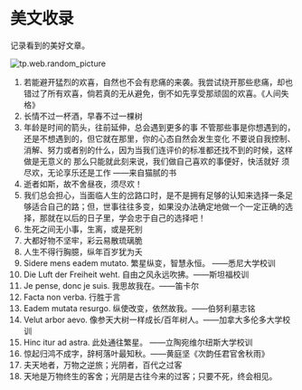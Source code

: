 # 美文收录


记录看到的美好文章。

<!--more-->

![tp.web.random_picture](https://images.unsplash.com/photo-1459789430239-a17acb6b6dfc?crop=entropy&cs=tinysrgb&fit=crop&fm=jpg&h=1080&ixid=MnwxfDB8MXxyYW5kb218MHx8bGFuZHNjYXBlLHdhdGVyfHx8fHx8MTY0MjA2MTI4NA&ixlib=rb-1.2.1&q=80&utm_campaign=api-credit&utm_medium=referral&utm_source=unsplash_source&w=1920)



1. 若能避开猛烈的欢喜，自然也不会有悲痛的来袭。我尝试绕开那些悲痛，却也错过了所有欢喜，倘若真的无从避免，倒不如先享受那顽固的欢喜。《人间失格》
2. 长情不过一杯酒，早春不过一棵树
3. 年龄是时间的箭头，往前延伸，总会遇到更多的事
   不管那些事是你想遇到的，还是不想遇到的，但它就在那里，你的心态自然会发生变化
   不要说自我控制、消解、努力或者别的什么，因为当我们连评价的标准都还找不到的时候，这样做是无意义的
   那么只能就此刻来说，我们做自己喜欢的事便好，快活就好
   须尽欢，无论享乐还是工作 ——来自猫腻的书
4. 逝者如斯，故不舍昼夜，须尽欢！
5. 我们总会担心，当面临人生的岔路口时，是不是拥有足够的认知来选择一条足够适合自己的路；但，世事往往多变，如果没办法确定地做一个一定正确的选择，那就在以后的日子里，学会忠于自己的选择吧！
6. 生死之间无小事，生离，或是死别
7. 大都好物不坚牢，彩云易散琉璃脆
8. 人生不得行胸臆，纵年百岁犹为夭
9. Sidere mens eadem mutato. 繁星纵变，智慧永恒。  ——悉尼大学校训
10. Die Luft der Freiheit weht. 自由之风永远吹拂。——斯坦福校训
11. Je pense, donc je suis. 我思故我在。——笛卡尔
12. Facta non verba. 行胜于言
13. Eadem mutata resurgo. 纵使改变，依然故我。——伯努利墓志铭
14. Velut arbor aevo. 像参天大树一样成长/百年树人。——加拿大多伦多大学校训
15. Hinc itur ad astra. 此处通往繁星。 ——立陶宛维尔纽斯大学校训
16. 惊起归鸿不成字，辞柯落叶最知秋。——黄庭坚《次韵任君官舍秋雨》
17. 夫天地者，万物之逆旅；光阴者，百代之过客
18. 天地是万物终生的客舍；光阴是古往今来的过客；只要不死，终会相见。

